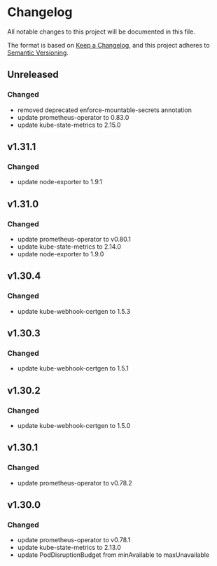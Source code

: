 # Changelog

All notable changes to this project will be documented in this file.

The format is based on [Keep a Changelog](https://keepachangelog.com/en/1.0.0/),
and this project adheres to [Semantic Versioning](https://semver.org/spec/v2.0.0.html).

## Unreleased

### Changed

- removed deprecated enforce-mountable-secrets annotation
- update prometheus-operator to 0.83.0
- update kube-state-metrics to 2.15.0

## v1.31.1

### Changed

- update node-exporter to 1.9.1

## v1.31.0

### Changed

- update prometheus-operator to v0.80.1
- update kube-state-metrics to 2.14.0
- update node-exporter to 1.9.0

## v1.30.4

### Changed

- update kube-webhook-certgen to 1.5.3

## v1.30.3

### Changed

- update kube-webhook-certgen to 1.5.1

## v1.30.2

### Changed

- update kube-webhook-certgen to 1.5.0

## v1.30.1

### Changed

- update prometheus-operator to v0.78.2

## v1.30.0

### Changed

- update prometheus-operator to v0.78.1
- update kube-state-metrics to 2.13.0
- update PodDisruptionBudget from minAvailable to maxUnavailable
